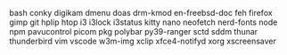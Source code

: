 bash
conky
digikam
dmenu
doas
drm-kmod
en-freebsd-doc
feh
firefox
gimp
git
hplip
htop
i3
i3lock
i3status
kitty
nano
neofetch
nerd-fonts
node
npm
pavucontrol
picom
pkg
polybar
py39-ranger
sctd
sddm
thunar
thunderbird
vim
vscode
w3m-img
xclip
xfce4-notifyd
xorg
xscreensaver
